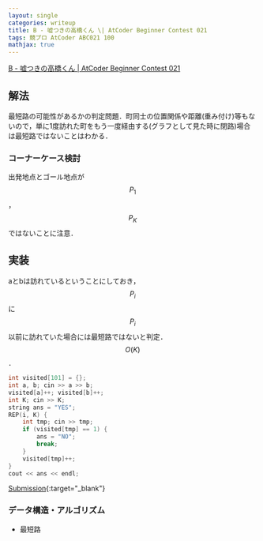 ```yaml
---
layout: single
categories: writeup
title: B - 嘘つきの高橋くん \| AtCoder Beginner Contest 021
tags: 競プロ AtCoder ABC021 100
mathjax: true
---
```


[B - 嘘つきの高橋くん \| AtCoder Beginner Contest 021](https://beta.atcoder.jp/contests/abc021/tasks/abc021_b)

## 解法
最短路の可能性があるかの判定問題．町同士の位置関係や距離(重み付け)等もないので，単に1度訪れた町をもう一度経由する(グラフとして見た時に閉路)場合は最短路ではないことはわかる．

### コーナーケース検討
出発地点とゴール地点が$$P_1$$，$$P_K$$ではないことに注意．
## 実装
aとbは訪れているということにしておき，$$P_i$$に$$P_i$$以前に訪れていた場合には最短路ではないと判定．$$O(K)$$．
```cpp
int visited[101] = {};
int a, b; cin >> a >> b;
visited[a]++; visited[b]++;
int K; cin >> K;
string ans = "YES";
REP(i, K) {
    int tmp; cin >> tmp;
    if (visited[tmp] == 1) {
        ans = "NO";
        break;
    }
    visited[tmp]++;
}
cout << ans << endl;
```
[Submission](https://beta.atcoder.jp/contests/abc021/submissions/3058198){:target="_blank"}

### データ構造・アルゴリズム
- 最短路